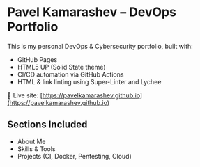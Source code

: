 # Pavel Kamarashev – DevOps Portfolio

This is my personal DevOps & Cybersecurity portfolio, built with:
- GitHub Pages
- HTML5 UP (Solid State theme)
- CI/CD automation via GitHub Actions
- HTML & link linting using Super-Linter and Lychee

🚀 Live site: [https://pavelkamarashev.github.io](https://pavelkamarashev.github.io)

## Sections Included
- About Me
- Skills & Tools
- Projects (CI, Docker, Pentesting, Cloud)
